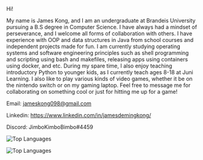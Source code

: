Hi! 

My name is James Kong, and I am an undergraduate at Brandeis University pursuing a B.S degree in Computer Science. I have always had a mindset of perseverance, and I welcome all 
forms of collaboration with others. I have experience with OOP and data structures in Java from school courses and independent projects made for fun. I am currently studying operating systems and software 
engineering principles such as shell programming and scripting using bash and makefiles, releasing apps using containers using docker, and etc. During my spare time, I also enjoy teaching introductory 
Python to younger kids, as I currently teach ages 8-18 at Juni Learning. I also like to play various kinds of video games, whether it be on the nintendo switch or on my gaming laptop. Feel free
to message me for collaborating on something cool or just for hitting me up for a game!

Email: jameskong098@gmail.com

Linkedin: https://www.linkedin.com/in/jamesdemingkong/

Discord: JimboKimboBimbo#4459

![Top Languages](https://github-readme-stats.vercel.app/api?username=jameskong098&count_private=true&show_icons=true&theme=github_dark)      

![Top Languages](https://github-readme-stats.vercel.app/api/top-langs/?username=jameskong098&show_icons=true&theme=github_dark)
